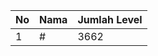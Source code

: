 | No | Nama            | Jumlah Level |
|----|-----------------|--------------|
| 1  | #    |    3662        |
